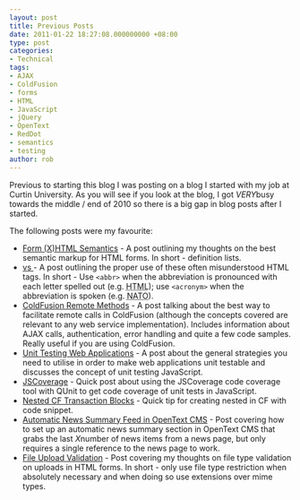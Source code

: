 ```yaml
---
layout: post
title: Previous Posts
date: 2011-01-22 18:27:08.000000000 +08:00
type: post
categories:
- Technical
tags:
- AJAX
- ColdFusion
- forms
- HTML
- JavaScript
- jQuery
- OpenText
- RedDot
- semantics
- testing
author: rob
---
```



Previous to starting this blog I was posting on a blog I started with my job at Curtin University. As you will see if you look at the blog, I got *VERY*busy towards the middle / end of 2010 so there is a big gap in blog posts after I started.



The following posts were my favourite:  
<!--more-->


- [Form (X)HTML Semantics](https://web.archive.org/web/20130825133130/http://blogs.curtin.edu.au/webdev/2010/01/17/form-xhtml-semantics/) - A post outlining my thoughts on the best semantic markup for HTML forms. In short - definition lists.
- [<abbr> vs <acronym>](https://web.archive.org/web/20130825133130/http://blogs.curtin.edu.au/webdev/2010/01/23/abbr-vs-acronym/) - A post outlining the proper use of these often misunderstood HTML tags. In short - Use `<abbr>` when the abbreviation is pronounced with each letter spelled out (e.g. <abbr title="Hypertext Markup Language">HTML</abbr>); use `<acronym>` when the abbreviation is spoken (e.g. <acronym title="North American Treaty Organisation">NATO</acronym>).
- [ColdFusion Remote Methods](https://web.archive.org/web/20130825133130/http://blogs.curtin.edu.au/webdev/2010/02/03/coldfusion-remote-methods/) - A post talking about the best way to facilitate remote calls in ColdFusion (although the concepts covered are relevant to any web service implementation). Includes information about AJAX calls, authentication, error handling and quite a few code samples. Really useful if you are using ColdFusion.
- [Unit Testing Web Applications](https://web.archive.org/web/20130825133130/http://blogs.curtin.edu.au/webdev/2010/02/05/unit-testing-web-applications/) - A post about the general strategies you need to utilise in order to make web applications unit testable and discusses the concept of unit testing JavaScript.
- [JSCoverage](https://web.archive.org/web/20110802051030/http://blogs.curtin.edu.au/webdev/2010/02/15/jscoverage/) - Quick post about using the JSCoverage code coverage tool with QUnit to get code coverage of unit tests in JavaScript.
- [Nested CF Transaction Blocks](https://web.archive.org/web/20110412202722/http://blogs.curtin.edu.au/webdev/2010/05/09/nested-cf-transaction-blocks/) - Quick tip for creating nested <cftransactions> in CF with code snippet.
- [Automatic News Summary Feed in OpenText CMS](https://web.archive.org/web/20130825133130/http://blogs.curtin.edu.au/webdev/2010/06/14/automatic-news-summary-feed-in-opentext-cms/) - Post covering how to set up an automatic news summary section in OpenText CMS that grabs the last *X*number of news items from a news page, but only requires a single reference to the news page to work.
- [File Upload Validation](https://web.archive.org/web/20110412202255/http://blogs.curtin.edu.au/webdev/2010/12/14/file-upload-validation/) - Post covering my thoughts on file type validation on uploads in HTML forms. In short - only use file type restriction when absolutely necessary and when doing so use extensions over mime types.

